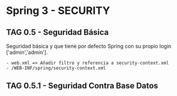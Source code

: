 # Spring 3 - SECURITY

## TAG 0.5 - Seguridad Básica

Seguridad básica y que tiene por defecto Spring con su propio login ['admin','admin'].

	- web.xml => Añadir filtro y referencia a security-context.xml
	- /WEB-INF/spring/security-context.xml
	
## TAG 0.5.1 - Seguridad Contra Base Datos